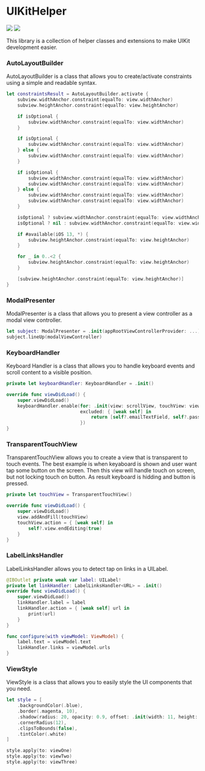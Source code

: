 # UIKitHelper
[![](https://img.shields.io/endpoint?url=https%3A%2F%2Fswiftpackageindex.com%2Fapi%2Fpackages%2FNikSativa%2FUIKitHelper%2Fbadge%3Ftype%3Dswift-versions)](https://swiftpackageindex.com/NikSativa/UIKitHelper)
[![](https://img.shields.io/endpoint?url=https%3A%2F%2Fswiftpackageindex.com%2Fapi%2Fpackages%2FNikSativa%2FUIKitHelper%2Fbadge%3Ftype%3Dplatforms)](https://swiftpackageindex.com/NikSativa/UIKitHelper)

This library is a collection of helper classes and extensions to make UIKit development easier.

### AutoLayoutBuilder
AutoLayoutBuilder is a class that allows you to create/activate constraints using a simple and readable syntax.

```swift
let constraintsResult = AutoLayoutBuilder.activate {
    subview.widthAnchor.constraint(equalTo: view.widthAnchor)
    subview.heightAnchor.constraint(equalTo: view.heightAnchor)

    if isOptional {
        subview.widthAnchor.constraint(equalTo: view.widthAnchor)
    }

    if isOptional {
        subview.widthAnchor.constraint(equalTo: view.widthAnchor)
    } else {
        subview.widthAnchor.constraint(equalTo: view.widthAnchor)
    }

    if isOptional {
        subview.widthAnchor.constraint(equalTo: view.widthAnchor)
        subview.widthAnchor.constraint(equalTo: view.widthAnchor)
    } else {
        subview.widthAnchor.constraint(equalTo: view.widthAnchor)
        subview.widthAnchor.constraint(equalTo: view.widthAnchor)
    }

    isOptional ? subview.widthAnchor.constraint(equalTo: view.widthAnchor) : nil
    isOptional ? nil : subview.widthAnchor.constraint(equalTo: view.widthAnchor)

    if #available(iOS 13, *) {
        subview.heightAnchor.constraint(equalTo: view.heightAnchor)
    }

    for _ in 0..<2 {
        subview.heightAnchor.constraint(equalTo: view.heightAnchor)
    }

    [subview.heightAnchor.constraint(equalTo: view.heightAnchor)]
}
```

### ModalPresenter
ModalPresenter is a class that allows you to present a view controller as a modal view controller.

```swift
let subject: ModalPresenter = .init(appRootViewControllerProvider: ...)
subject.lineUp(modalViewController)
```

### KeyboardHandler
Keyboard Handler is a class that allows you to handle keyboard events and scroll content to a visible position.

```swift
private let keyboardHandler: KeyboardHandler = .init()

override func viewDidLoad() {
    super.viewDidLoad()
    keyboardHandler.enable(for: .init(view: scrollView, touchView: view, keyboardPadding: 16),
                           excluded: { [weak self] in
                               return [self?.emailTextField, self?.passwordTextField].filterNils()
                           })
}

```

### TransparentTouchView
TransparentTouchView allows you to create a view that is transparent to touch events.
The best example is when keyaboard is shown and user want tap some button on the screen. Then this view will handle touch on screen, but not locking touch on button. As result keyboard is hidding and button is pressed.

```swift
private let touchView = TransparentTouchView()

override func viewDidLoad() {
    super.viewDidLoad()
    view.addAndFill(touchView)
    touchView.action = { [weak self] in
        self?.view.endEditing(true)
    }
}
``` 

### LabelLinksHandler 
LabelLinksHandler allows you to detect tap on links in a UILabel.

```swift
@IBOutlet private weak var label: UILabel!
private let linkHandler: LabelLinksHandler<URL> = .init()
override func viewDidLoad() {
    super.viewDidLoad()
    linkHandler.label = label
    linkHandler.action = { [weak self] url in
        print(url)
    }
}

func configure(with viewModel: ViewModel) {
    label.text = viewModel.text
    linkHandler.links = viewModel.urls
}
```

### ViewStyle
ViewStyle is a class that allows you to easily style the UI components that you need.

```swift
let style = [
    .backgroundColor(.blue),
    .border(.magenta, 10),
    .shadow(radius: 20, opacity: 0.9, offset: .init(width: 11, height: 11), color: .black),
    .cornerRadius(12),
    .clipsToBounds(false),
    .tintColor(.white)
]

style.apply(to: viewOne)
style.apply(to: viewTwo)
style.apply(to: viewThree)
```
